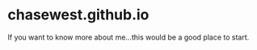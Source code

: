 chasewest.github.io
===================

If you want to know more about me...this would be a good place to start.
